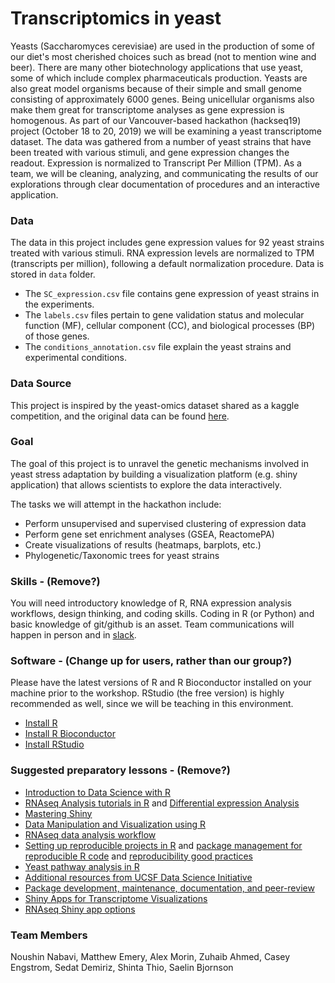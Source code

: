 # Transcriptomics in yeast
Yeasts (Saccharomyces cerevisiae) are used in the production of some of our diet's most cherished choices such as bread (not to mention wine and beer). There are many other biotechnology applications that use yeast, some of which include complex pharmaceuticals production. Yeasts are also great model organisms because of their simple and small genome consisting of approximately 6000 genes. Being unicellular organisms also make them great for transcriptome analyses as gene expression is homogenous. As part of our Vancouver-based hackathon (hackseq19) project (October 18 to 20, 2019) we will be examining a yeast transcriptome dataset. The data was gathered from a number of yeast strains that have been treated with various stimuli, and gene expression changes the readout. Expression is normalized to Transcript Per Million (TPM). As a team, we will be cleaning, analyzing, and communicating the results of our explorations through clear documentation of procedures and an interactive application.

### Data
The data in this project includes gene expression values for 92 yeast strains treated with various stimuli. RNA expression levels are normalized to TPM (transcripts per million), following a default normalization procedure. Data is stored in `data` folder.
- The `SC_expression.csv` file contains gene expression of yeast strains in the experiments.
- The `labels.csv` files pertain to gene validation status and molecular function (MF), cellular component (CC), and biological processes (BP) of those genes. 
- The `conditions_annotation.csv` file explain the yeast strains and experimental conditions.

### Data Source 
This project is inspired by the yeast-omics dataset shared as a kaggle competition, and the original data can be found [here](https://www.kaggle.com/costalaether/yeast-transcriptomics).

### Goal
The goal of this project is to unravel the genetic mechanisms involved in yeast stress adaptation by building a visualization platform (e.g. shiny application) that allows scientists to explore the data interactively.

The tasks we will attempt in the hackathon include:
- Perform unsupervised and supervised clustering of expression data
- Perform gene set enrichment analyses (GSEA, ReactomePA)
- Create visualizations of results (heatmaps, barplots, etc.)
- Phylogenetic/Taxonomic trees for yeast strains

### Skills - (Remove?)
You will need introductory knowledge of R, RNA expression analysis workflows, design thinking, and coding skills. Coding in R (or Python) and basic knowledge of git/github is an asset. Team communications will happen in person and in [slack](hackseq19.slack.com).

### Software - (Change up for users, rather than our group?)
Please have the latest versions of R and R Bioconductor installed on your machine prior to the workshop. RStudio (the free version) is highly recommended as well, since we will be teaching in this environment.

- [Install R](https://cran.r-project.org/)   
- [Install R Bioconductor](https://bioconductor.org/install/)   
- [Install RStudio](https://rstudio.com/products/rstudio/download/#download)   

### Suggested preparatory lessons - (Remove?)
- [Introduction to Data Science with R](http://shop.oreilly.com/product/0636920034834.do)
- [RNAseq Analysis tutorials in R](https://bioinformatics-core-shared-training.github.io/RNAseq-R/) and [Differential expression Analysis](https://combine-australia.github.io/RNAseq-R/06-rnaseq-day1.html)
- [Mastering Shiny](https://mastering-shiny.org/)
- [Data Manipulation and Visualization using R](http://bioinformatics-core-shared-training.github.io/r-intermediate/)
- [RNAseq data analysis workflow](https://github.com/griffithlab/rnaseq_tutorial) 
- [Setting up reproducible projects in R](https://nicercode.github.io/blog/2013-04-05-projects/) and [package management for reproducible R code](https://rviews.rstudio.com/2018/01/18/package-management-for-reproducible-r-code/) and [reproducibility good practices](https://github.com/karthik/rstudio2019)
- [Yeast pathway analysis in R](https://bioconductor.org/packages/release/bioc/vignettes/ReactomePA/inst/doc/ReactomePA.html)   
- [Additional resources from UCSF Data Science Initiative](https://courses.ucsf.edu/course/index.php?categoryid=499)
- [Package development, maintenance, documentation, and peer-review](https://devguide.ropensci.org/building.html#documentation)
- [Shiny Apps for Transcriptome Visualizations](https://academic.oup.com/bioinformatics/article/33/3/447/2525724)
- [RNAseq Shiny app options](https://www.rna-seqblog.com/tag/shiny/)


### Team Members
Noushin Nabavi, Matthew Emery, Alex Morin, Zuhaib Ahmed, Casey Engstrom, Sedat Demiriz, Shinta Thio, Saelin Bjornson
